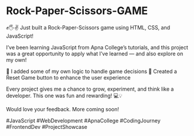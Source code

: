 # Rock-Paper-Scissors-GAME
✊🖐✌ Just built a Rock-Paper-Scissors game using HTML, CSS, and JavaScript!

I’ve been learning JavaScript from Apna College’s tutorials, and this project was a great opportunity to apply what I’ve learned — and also explore on my own!

🔹 I added some of my own logic to handle game decisions
🔹 Created a Reset Game button to enhance the user experience

Every project gives me a chance to grow, experiment, and think like a developer. This one was fun and rewarding! 💻💡

Would love your feedback. More coming soon!

#JavaScript #WebDevelopment #ApnaCollege #CodingJourney #FrontendDev #ProjectShowcase
